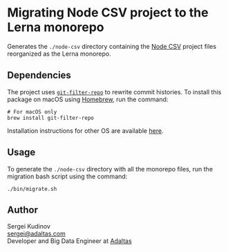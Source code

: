 
# Migrating Node CSV project to the Lerna monorepo

Generates the `./node-csv` directory containing the [Node CSV](https://csv.js.org/) project files reorganized as the Lerna monorepo.

## Dependencies

The project uses [`git-filter-repo`](https://github.com/newren/git-filter-repo/) to rewrite commit histories. To install this package on macOS using [Homebrew](https://brew.sh/), run the command:

```
# For macOS only
brew install git-filter-repo
```

Installation instructions for other OS are available [here](https://github.com/newren/git-filter-repo/blob/main/INSTALL.md).

## Usage

To generate the `./node-csv` directory with all the monorepo files, run the migration bash script using the command:

```
./bin/migrate.sh
```

## Author

Sergei Kudinov   
sergei@adaltas.com   
Developer and Big Data Engineer at [Adaltas](https://www.adaltas.com/)
